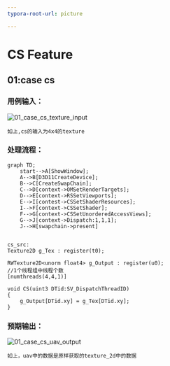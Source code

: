 ```yaml
---
typora-root-url: picture

---
```


# CS Feature

## 01:case cs

### 用例输入：

![01_case_cs_texture_input](/01_case_cs_texture_input.png)



```
如上,cs的输入为4x4的texture
```



### 处理流程：

```mermaid
graph TD;
	start-->A[ShowWindow];
	A-->B[D3D11CreateDevice];
	B-->C[CreateSwapChain];
	C-->D[context->OMSetRenderTargets];
	D-->E[context->RSSetViewports];
	E-->I[contest->CSSetShaderResources];
	I-->F[context->CSSetShader];
	F-->G[context->CSSetUnorderedAccessViews];
	G-->J[context->Dispatch:1,1,1];
	J-->H[swapchain->present]
	
```







```hlsl
cs_src:
Texture2D g_Tex : register(t0);

RWTexture2D<unorm float4> g_Output : register(u0);
//1个线程组中线程个数
[numthreads(4,4,1)]

void CS(uint3 DTid:SV_DispatchThreadID)
{
    g_Output[DTid.xy] = g_Tex[DTid.xy];
}
```





### 预期输出：

![01_case_cs_uav_output](/01_case_cs_uav_output.png)





```
如上，uav中的数据是原样获取的texture_2d中的数据
```

